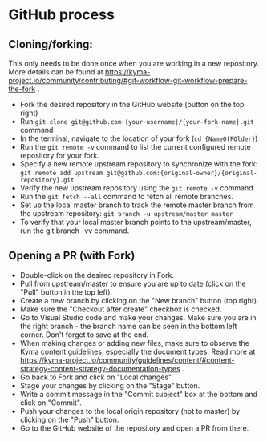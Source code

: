# GitHub process

## Cloning/forking:

This only needs to be done once when you are working in a new repository. More details can be found at https://kyma-project.io/community/contributing/#git-workflow-git-workflow-prepare-the-fork .

- Fork the desired repository in the GitHub website (button on the top right)
- Run `git clone git@github.com:{your-username}/{your-fork-name}.git` command
- In the terminal, navigate to the location of your fork (`cd {NameOfFOlder}`)
- Run the `git remote -v` command to list the current configured remote repository for your fork.
- Specify a new remote upstream repository to synchronize with the fork:
`git remote add upstream git@github.com:{original-owner}/{original-repository}.git`
- Verify the new upstream repository using the `git remote -v` command.
- Run the `git fetch --all` command to fetch all remote branches.
- Set up the local master branch to track the remote master branch from the upstream repository:
`git branch -u upstream/master master`
- To verify that your local master branch points to the upstream/master, run the git branch -vv command.

## Opening a PR (with Fork)

- Double-click on the desired repository in Fork.
- Pull from upstream/master to ensure you are up to date (click on the "Pull" button in the top left).
- Create a new branch by clicking on the "New branch" button (top right).
- Make sure the "Checkout after create" checkbox is checked.
- Go to Visual Studio code and make your changes. Make sure you are in the right branch - the branch name can be seen in the bottom left corner. Don't forget to save at the end.
- When making changes or adding new files, make sure to observe the Kyma content guidelines, especially the document types. Read more at https://kyma-project.io/community/guidelines/content/#content-strategy-content-strategy-documentation-types .
- Go back to Fork and click on "Local changes".
- Stage your changes by clicking on the "Stage" button.
- Write a commit message in the "Commit subject" box at the bottom and click on "Commit".
- Push your changes to the local origin repository (not to master) by clicking on the "Push" button.
- Go to the GitHub website of the repository and open a PR from there.
